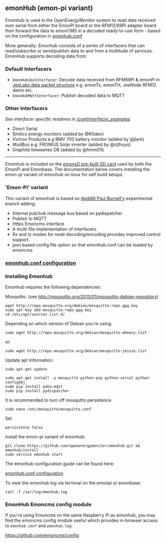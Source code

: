 ## emonHub (emon-pi variant)

Emonhub is used in the OpenEnergyMonitor system to read data received over serial from either the EmonPi board or the RFM12/69Pi adapter board then forward the data to emonCMS in a decoded ready-to-use form - based on the configuration in [emonhub.conf](https://github.com/openenergymonitor/emonhub/blob/emon-pi/configuration.md)

More generally: Emonhub consists of a series of interfacers that can read/subscribe or send/publish data to and from a multitude of services. EmonHub supports decoding data from:

### Default Interfacers

- `EmonHubJeeInterfacer`: Decode data received from RFM69Pi & emonPi in [JeeLabs data packet structure](http://jeelabs.org/2010/12/07/binary-packet-decoding/) e.g. emonTx, emonTH, JeeNode RFM12 demo etc.
- `EmonHubMqttInterfacer`: Publish decoded data to MQTT

### Other Interfacers

*See interfacer specific readmes in [/conf/interfacer_examples](conf/interfacer_examples)*

- Direct Serial
- Smilics energy monitors (added by @K0den)
- Victron Products e.g  BMV 700 battery monitor (added by @jlark)
- ModBus e.g. FRONIUS Solar inverter (added by @cjthuys)
- Graphite timeseries DB (added by @hmm01i)

***

Emonhub is included on the [emonsD pre-built SD card](https://github.com/openenergymonitor/emonpi/wiki/emonSD-pre-built-SD-card-Download-&-Change-Log) used by both the EmonPi and Emonbase. The documentation below covers installing the emon-pi variant of emonhub on linux for self build setups.

### 'Emon-Pi' variant

This variant of emonhub is based on [@pb66 Paul Burnell's](https://github.com/pb66) experimental branch adding:

- Internal pub/sub message bus based on pydispatcher
- Publish to MQTT
- Https Emoncms interface
- A multi-file implementation of interfacers.
- Rx and tx modes for node decoding/encoding provides improved control support.
- json based config file option so that emonhub.conf can be loaded by emoncms

### [emonhub.conf configuration](https://github.com/openenergymonitor/emonhub/blob/emon-pi/configuration.md)

### Installing Emonhub

Emonhub requires the following dependencies:

Mosquitto: (see http://mosquitto.org/2013/01/mosquitto-debian-repository)

    wget http://repo.mosquitto.org/debian/mosquitto-repo.gpg.key
    sudo apt-key add mosquitto-repo.gpg.key
    cd /etc/apt/sources.list.d/

Depending on which version of Debian you're using:

    sudo wget http://repo.mosquitto.org/debian/mosquitto-wheezy.list
    
or:

    sudo wget http://repo.mosquitto.org/debian/mosquitto-jessie.list

Update apt information:

    sudo apt-get update
    
    sudo apt-get install -y mosquitto python-pip python-serial python-configobj
    sudo pip install paho-mqtt
    sudo pip install pydispatcher
    

It is recommended to turn off mosquitto persistence

    sudo nano /etc/mosquitto/mosquitto.conf

Set
    
    persistence false

Install the emon-pi variant of emonhub:

    git clone https://github.com/openenergymonitor/emonhub.git && emonhub/install
    sudo service emonhub start
    
The emonhub configuration guide can be found here:

[emonhub.conf configuration](https://github.com/openenergymonitor/emonhub/blob/emon-pi/configuration.md)

To view the emonhub log via terminal on the emonpi or emonbase:

    tail -f /var/log/emonhub.log
    

### EmonHub Emoncms config module

If you're using Emoncms on the same Raspberry Pi as emonhub, you may find the emoncms config module useful which provides in-browser access to `emonhub.conf` and `emonhub.log`:

https://github.com/emoncms/config

